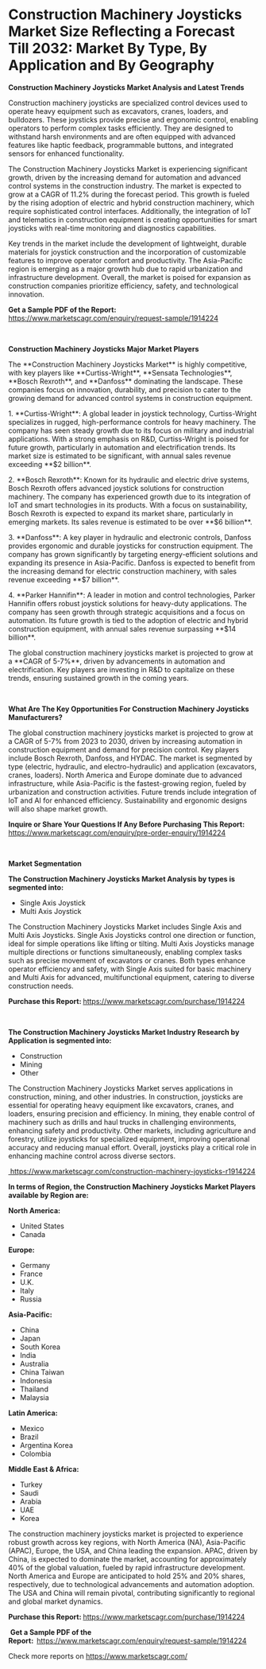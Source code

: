 <p><h1>Construction Machinery Joysticks Market Size Reflecting a Forecast Till 2032: Market By Type, By Application and By Geography</h1></p><p><strong>Construction Machinery Joysticks Market Analysis and Latest Trends</strong></p>
<p><p>Construction machinery joysticks are specialized control devices used to operate heavy equipment such as excavators, cranes, loaders, and bulldozers. These joysticks provide precise and ergonomic control, enabling operators to perform complex tasks efficiently. They are designed to withstand harsh environments and are often equipped with advanced features like haptic feedback, programmable buttons, and integrated sensors for enhanced functionality.</p><p>The Construction Machinery Joysticks Market is experiencing significant growth, driven by the increasing demand for automation and advanced control systems in the construction industry. The market is expected to grow at a CAGR of 11.2% during the forecast period. This growth is fueled by the rising adoption of electric and hybrid construction machinery, which require sophisticated control interfaces. Additionally, the integration of IoT and telematics in construction equipment is creating opportunities for smart joysticks with real-time monitoring and diagnostics capabilities.</p><p>Key trends in the market include the development of lightweight, durable materials for joystick construction and the incorporation of customizable features to improve operator comfort and productivity. The Asia-Pacific region is emerging as a major growth hub due to rapid urbanization and infrastructure development. Overall, the market is poised for expansion as construction companies prioritize efficiency, safety, and technological innovation.</p></p>
<p><strong>Get a Sample PDF of the Report:&nbsp;</strong> <a href="https://www.marketscagr.com/enquiry/request-sample/1914224?utm_campaign=1848&utm_medium=2&utm_source=Github&utm_content=ia&utm_term=24012025&utm_id=construction-machinery-joysticks">https://www.marketscagr.com/enquiry/request-sample/1914224</a></p>
<p>&nbsp;</p>
<p><strong>Construction Machinery Joysticks Major Market Players</strong></p>
<p><p>The **Construction Machinery Joysticks Market** is highly competitive, with key players like **Curtiss-Wright**, **Sensata Technologies**, **Bosch Rexroth**, and **Danfoss** dominating the landscape. These companies focus on innovation, durability, and precision to cater to the growing demand for advanced control systems in construction equipment.</p><p>1. **Curtiss-Wright**: A global leader in joystick technology, Curtiss-Wright specializes in rugged, high-performance controls for heavy machinery. The company has seen steady growth due to its focus on military and industrial applications. With a strong emphasis on R&D, Curtiss-Wright is poised for future growth, particularly in automation and electrification trends. Its market size is estimated to be significant, with annual sales revenue exceeding **$2 billion**.</p><p>2. **Bosch Rexroth**: Known for its hydraulic and electric drive systems, Bosch Rexroth offers advanced joystick solutions for construction machinery. The company has experienced growth due to its integration of IoT and smart technologies in its products. With a focus on sustainability, Bosch Rexroth is expected to expand its market share, particularly in emerging markets. Its sales revenue is estimated to be over **$6 billion**.</p><p>3. **Danfoss**: A key player in hydraulic and electronic controls, Danfoss provides ergonomic and durable joysticks for construction equipment. The company has grown significantly by targeting energy-efficient solutions and expanding its presence in Asia-Pacific. Danfoss is expected to benefit from the increasing demand for electric construction machinery, with sales revenue exceeding **$7 billion**.</p><p>4. **Parker Hannifin**: A leader in motion and control technologies, Parker Hannifin offers robust joystick solutions for heavy-duty applications. The company has seen growth through strategic acquisitions and a focus on automation. Its future growth is tied to the adoption of electric and hybrid construction equipment, with annual sales revenue surpassing **$14 billion**.</p><p>The global construction machinery joysticks market is projected to grow at a **CAGR of 5-7%**, driven by advancements in automation and electrification. Key players are investing in R&D to capitalize on these trends, ensuring sustained growth in the coming years.</p></p>
<p>&nbsp;</p>
<p><strong>What Are The Key Opportunities For Construction Machinery Joysticks Manufacturers?</strong></p>
<p><p>The global construction machinery joysticks market is projected to grow at a CAGR of 5-7% from 2023 to 2030, driven by increasing automation in construction equipment and demand for precision control. Key players include Bosch Rexroth, Danfoss, and HYDAC. The market is segmented by type (electric, hydraulic, and electro-hydraulic) and application (excavators, cranes, loaders). North America and Europe dominate due to advanced infrastructure, while Asia-Pacific is the fastest-growing region, fueled by urbanization and construction activities. Future trends include integration of IoT and AI for enhanced efficiency. Sustainability and ergonomic designs will also shape market growth.</p></p>
<p><strong>Inquire or Share Your Questions If Any Before Purchasing This Report:</strong> <a href="https://www.marketscagr.com/enquiry/pre-order-enquiry/1914224?utm_campaign=1848&utm_medium=2&utm_source=Github&utm_content=ia&utm_term=24012025&utm_id=construction-machinery-joysticks">https://www.marketscagr.com/enquiry/pre-order-enquiry/1914224</a></p>
<p>&nbsp;</p>
<p><strong>Market Segmentation</strong></p>
<p><strong>The Construction Machinery Joysticks Market Analysis by types is segmented into:</strong></p>
<p><ul><li>Single Axis Joystick</li><li>Multi Axis Joystick</li></ul></p>
<p><p>The Construction Machinery Joysticks Market includes Single Axis and Multi Axis Joysticks. Single Axis Joysticks control one direction or function, ideal for simple operations like lifting or tilting. Multi Axis Joysticks manage multiple directions or functions simultaneously, enabling complex tasks such as precise movement of excavators or cranes. Both types enhance operator efficiency and safety, with Single Axis suited for basic machinery and Multi Axis for advanced, multifunctional equipment, catering to diverse construction needs.</p></p>
<p><strong>Purchase this Report:&nbsp;</strong><a href="https://www.marketscagr.com/purchase/1914224?utm_campaign=1848&utm_medium=2&utm_source=Github&utm_content=ia&utm_term=24012025&utm_id=construction-machinery-joysticks">https://www.marketscagr.com/purchase/1914224</a></p>
<p>&nbsp;</p>
<p><strong>The Construction Machinery Joysticks Market Industry Research by Application is segmented into:</strong></p>
<p><ul><li>Construction</li><li>Mining</li><li>Other</li></ul></p>
<p><p>The Construction Machinery Joysticks Market serves applications in construction, mining, and other industries. In construction, joysticks are essential for operating heavy equipment like excavators, cranes, and loaders, ensuring precision and efficiency. In mining, they enable control of machinery such as drills and haul trucks in challenging environments, enhancing safety and productivity. Other markets, including agriculture and forestry, utilize joysticks for specialized equipment, improving operational accuracy and reducing manual effort. Overall, joysticks play a critical role in enhancing machine control across diverse sectors.</p></p>
<p><a href="https://www.marketscagr.com/construction-machinery-joysticks-r1914224?utm_campaign=1848&utm_medium=2&utm_source=Github&utm_content=ia&utm_term=24012025&utm_id=construction-machinery-joysticks">&nbsp;https://www.marketscagr.com/construction-machinery-joysticks-r1914224</a></p>
<p><strong>In terms of Region, the Construction Machinery Joysticks Market Players available by Region are:</strong></p>
<p>
    <p> <strong> North America: </strong>
        <ul>
            <li>United States</li>
            <li>Canada</li>
        </ul>
        </p> 
    <p> <strong> Europe: </strong>
        <ul>
            <li>Germany</li>
            <li>France</li>
            <li>U.K.</li>
            <li>Italy</li>
            <li>Russia</li>
        </ul>
        </p> 
    <p> <strong> Asia-Pacific: </strong>
        <ul>
            <li>China</li>
            <li>Japan</li>
            <li>South Korea</li>
            <li>India</li>
            <li>Australia</li>
            <li>China Taiwan</li>
            <li>Indonesia</li>
            <li>Thailand</li>
            <li>Malaysia</li>
        </ul>
        </p> 
    <p> <strong> Latin America: </strong>
        <ul>
            <li>Mexico</li>
            <li>Brazil</li>
            <li>Argentina Korea</li>
            <li>Colombia</li>
        </ul>
        </p> 
    <p> <strong> Middle East & Africa: </strong>
        <ul>
            <li>Turkey</li>
            <li>Saudi</li>
            <li>Arabia</li>
            <li>UAE</li>
            <li>Korea</li>
        </ul>
    </p>
    </p>
<p><p>The construction machinery joysticks market is projected to experience robust growth across key regions, with North America (NA), Asia-Pacific (APAC), Europe, the USA, and China leading the expansion. APAC, driven by China, is expected to dominate the market, accounting for approximately 40% of the global valuation, fueled by rapid infrastructure development. North America and Europe are anticipated to hold 25% and 20% shares, respectively, due to technological advancements and automation adoption. The USA and China will remain pivotal, contributing significantly to regional and global market dynamics.</p></p>
<p><strong>Purchase this Report: </strong><a href="https://www.marketscagr.com/purchase/1914224?utm_campaign=1848&utm_medium=2&utm_source=Github&utm_content=ia&utm_term=24012025&utm_id=construction-machinery-joysticks">https://www.marketscagr.com/purchase/1914224</a></p>
<p>&nbsp;<strong>Get a Sample PDF of the Report:&nbsp;&nbsp;</strong><a href="https://www.marketscagr.com/enquiry/request-sample/1914224?utm_campaign=1848&utm_medium=2&utm_source=Github&utm_content=ia&utm_term=24012025&utm_id=construction-machinery-joysticks">https://www.marketscagr.com/enquiry/request-sample/1914224</a></p>
<p><strong></strong></p>
<p>Check more reports on <a href="https://www.marketscagr.com/?utm_campaign=1848&utm_medium=2&utm_source=Github&utm_content=ia&utm_term=24012025&utm_id=construction-machinery-joysticks">https://www.marketscagr.com/</a></p>